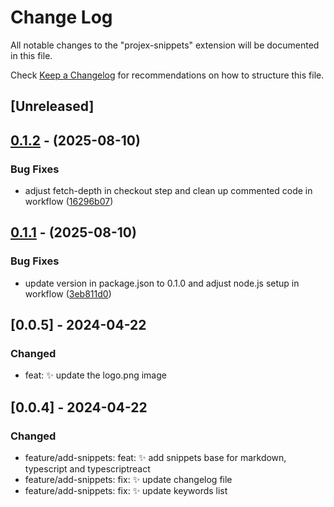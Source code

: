 # Change Log

All notable changes to the "projex-snippets" extension will be documented in this file.

Check [Keep a Changelog](http://keepachangelog.com/) for recommendations on how to structure this file.

## [Unreleased]

## [0.1.2](https://github.com/Maik3345/projex-snippets/compare/v0.1.1...v0.1.2) - (2025-08-10)

### Bug Fixes

* adjust fetch-depth in checkout step and clean up commented code in workflow ([16296b07](https://github.com/Maik3345/projex-snippets/commit/16296b078128d029aa2b4caf5562307281aba23c))


## [0.1.1](https://github.com/Maik3345/projex-snippets/releases/tag/v0.1.1) - (2025-08-10)

### Bug Fixes

* update version in package.json to 0.1.0 and adjust node.js setup in workflow ([3eb811d0](https://github.com/Maik3345/projex-snippets/commit/3eb811d0eda48c390864676a7b3216cd65feeca3))


## [0.0.5] - 2024-04-22

### Changed

- feat: :sparkles: update the logo.png image

## [0.0.4] - 2024-04-22

### Changed

- feature/add-snippets: feat: :sparkles: add snippets base for markdown, typescript and typescriptreact
- feature/add-snippets: fix: :sparkles: update changelog file
- feature/add-snippets: fix: :sparkles: update keywords list
